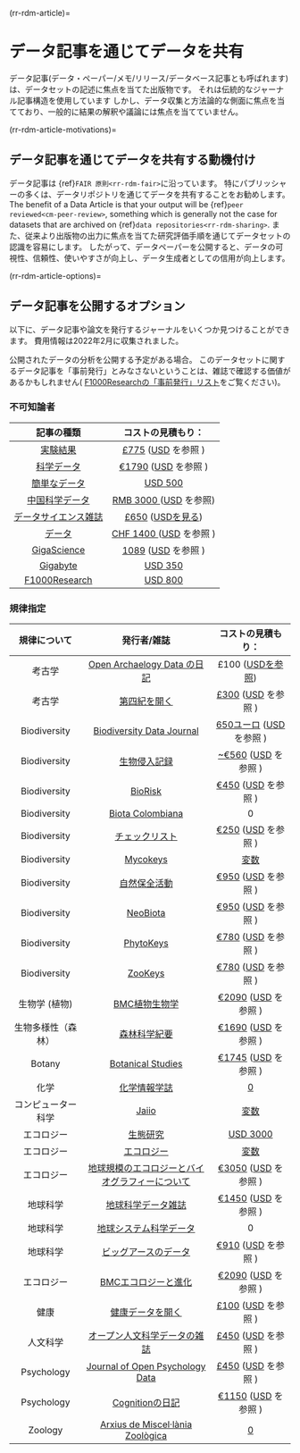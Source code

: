 (rr-rdm-article)=
# データ記事を通じてデータを共有

データ記事(データ・ペーパー/メモ/リリース/データベース記事とも呼ばれます)は、データセットの記述に焦点を当てた出版物です。 それは伝統的なジャーナル記事構造を使用しています しかし、データ収集と方法論的な側面に焦点を当てており、一般的に結果の解釈や議論には焦点を当てていません。

(rr-rdm-article-motivations)=
## データ記事を通じてデータを共有する動機付け

データ記事は {ref}`FAIR 原則<rr-rdm-fair>`に沿っています。 特にパブリッシャーの多くは、データリポジトリを通じてデータを共有することをお勧めします。 The benefit of a Data Article is that your output will be {ref}`peer reviewed<cm-peer-review>`, something which is generally not the case for datasets that are archived on {ref}`data repositories<rr-rdm-sharing>`. また、従来より出版物の出力に焦点を当てた研究評価手順を通じてデータセットの認識を容易にします。 したがって、データペーパーを公開すると、データの可視性、信頼性、使いやすさが向上し、データ生成者としての信用が向上します。


(rr-rdm-article-options)=
## データ記事を公開するオプション

以下に、データ記事や論文を発行するジャーナルをいくつか見つけることができます。 費用情報は2022年2月に収集されました。

公開されたデータの分析を公開する予定がある場合。 このデータセットに関するデータ記事を「事前発行」とみなさないということは、雑誌で確認する価値があるかもしれません( [F1000Researchの「事前発行」リスト](https://f1000research.com/data-policies)をご覧ください)。


### 不可知論者

|                                記事の種類                                 |                                                                                                         コストの見積もり：                                                                                                         |
|:--------------------------------------------------------------------:|:-------------------------------------------------------------------------------------------------------------------------------------------------------------------------------------------------------------------------:|
| [実験結果](https://www.cambridge.org/core/journals/experimental-results) | [£775](https://www.cambridge.org/core/journals/experimental-results/information/instructions-for-authors#articleprocessingcharges) ([USD](https://www.xe.com/currencyconverter/convert/?Amount=775&From=GBP&To=USD) を参照 ) |
|                [科学データ](https://www.nature.com/sdata/)                |                                             [€1790](https://www.nature.com/sdata/oa) ([USD](https://www.xe.com/currencyconverter/convert/?Amount=1790&From=EUR&To=USD) を参照 )                                              |
|      [簡単なデータ](https://www.journals.elsevier.com/data-in-brief)       |                                                                              [USD&nbsp;500](https://www.journals.elsevier.com/data-in-brief)                                                                              |
|                  [中国科学データ](http://www.csdata.org/)                   |                                     [RMB&nbsp;3000 ](http://www.csdata.org/en/p/static/1329/) ([USD](https://www.xe.com/currencyconverter/convert/?Amount=3000&From=CNY&To=USD) を参照)                                      |
|            [データサイエンス雑誌](https://datascience.codata.org/)             |                                      [£650](https://datascience.codata.org/about/submissions/) ([USDを見る](https://www.xe.com/currencyconverter/convert/?Amount=650&From=GBP&To=USD))                                       |
|               [データ](https://www.mdpi.com/journal/data)               |                                      [CHF&nbsp;1400 ](https://www.mdpi.com/journal/data/apc) ([USD](https://www.xe.com/currencyconverter/convert/?Amount=1400&From=CHF&To=USD) を参照 )                                      |
|         [GigaScience](https://academic.oup.com/gigascience)          |                      [1089](https://academic.oup.com/gigascience/pages/charges_licensing_and_self_archiving) ([USD](https://www.xe.com/currencyconverter/convert/?Amount=1089&From=EUR&To=USD) を参照 )                      |
|   [Gigabyte](https://gigabytejournal.com/information-for-authors)    |                                                                [USD&nbsp;350](https://gigabytejournal.com/open-access-and-apc#article-processing-charges)                                                                 |
|  [F1000Research](https://think.f1000research.com/about-data-notes/)  |                                                                     [USD&nbsp;800](https://f1000research.com/for-authors/article-processing-charges)                                                                      |


### 規律指定
|    規律について    |                                                               発行者/雑誌                                                               |                                                                                                    コストの見積もり：                                                                                                     |
|:------------:|:----------------------------------------------------------------------------------------------------------------------------------:|:----------------------------------------------------------------------------------------------------------------------------------------------------------------------------------------------------------------:|
|     考古学      |                                [Open Archaelogy Data の日記](https://openarchaeologydata.metajnl.com/)                                |                                                            £100 ([USDを参照](https://www.xe.com/currencyconverter/convert/?Amount=100&From=GBP&To=USD))                                                             |
|     考古学      |                                          [第四紀を開く](https://www.openquaternary.com/about/)                                           |                                 [£300](https://www.openquaternary.com/about/submissions/) ([USD](https://www.xe.com/currencyconverter/convert/?Amount=300&From=GBP&To=USD) を参照 )                                 |
| Biodiversity |                                       [Biodiversity Data Journal](https://bdj.pensoft.net/)                                        |                                    [650ユーロ](https://bdj.pensoft.net/about#CoreCharges) ([USD](https://www.xe.com/currencyconverter/convert/?Amount=650&From=EUR&To=USD) を参照 )                                    |
| Biodiversity |                                   [生物侵入記録](https://www.reabic.net/journals/bir/Submission.aspx)                                    |                               [~€560](https://www.reabic.net/journals/bir/Submission.aspx)  ([USD](https://www.xe.com/currencyconverter/convert/?Amount=560&From=EUR&To=USD) を参照 )                               |
| Biodiversity |                                   [BioRisk](https://biorisk.pensoft.net/about#Author-Guidelines)                                   |                            [€450](https://biorisk.pensoft.net/about#ArticleProcessingCharges)  ([USD](https://www.xe.com/currencyconverter/convert/?Amount=450&From=EUR&To=USD) を参照 )                            |
| Biodiversity |               [Biota Colombiana](http://revistas.humboldt.org.co/index.php/biota/about/submissions#authorGuidelines)               |                                                                                                        0                                                                                                         |
| Biodiversity |                                 [チェックリスト](https://checklist.pensoft.net/about#Authors-Guidelines)                                  |                           [€250](https://checklist.pensoft.net/about#ArticleProcessingCharges)  ([USD](https://www.xe.com/currencyconverter/convert/?Amount=250&From=EUR&To=USD) を参照 )                           |
| Biodiversity |                                  [Mycokeys](https://mycokeys.pensoft.net/about#Author-Guidelines)                                  |                                                                       [変数](https://mycokeys.pensoft.net/about#Article-Processing-Charges)                                                                        |
| Biodiversity |                              [自然保全活動](https://natureconservation.pensoft.net/about#Author-Guidelines)                              |                     [€950](https://natureconservation.pensoft.net/about#Article-Processing-Charges)  ([USD](https://www.xe.com/currencyconverter/convert/?Amount=950&From=EUR&To=USD) を参照 )                      |
| Biodiversity |                                             [NeoBiota](https://neobiota.pensoft.net/)                                              |                           [€950](https://neobiota.pensoft.net/about#ArticleProcessingCharges)  ([USD](https://www.xe.com/currencyconverter/convert/?Amount=950&From=EUR&To=USD) を参照 )                            |
| Biodiversity |                                 [PhytoKeys](https://phytokeys.pensoft.net/about#Author-Guidelines)                                 |                           [€780](https://phytokeys.pensoft.net/about#ArticleProcessingCharges)  ([USD](https://www.xe.com/currencyconverter/convert/?Amount=780&From=EUR&To=USD) を参照 )                           |
| Biodiversity |                                 [ZooKeys](https://zookeys.pensoft.net/about#SubmissionGuidelines)                                  |                            [€780](https://zookeys.pensoft.net/about#ArticleProcessingCharges)  ([USD](https://www.xe.com/currencyconverter/convert/?Amount=780&From=EUR&To=USD) を参照 )                            |
|   生物学 (植物)   |        [BMC植物生物学](https://bmcplantbiol.biomedcentral.com/submission-guidelines/preparing-your-manuscript/database-article)         |                                  [€2090](https://bmcplantbiol.biomedcentral.com/about)  ([USD](https://www.xe.com/currencyconverter/convert/?Amount=2090&From=EUR&To=USD) を参照 )                                  |
|  生物多様性（森林）   |              [森林科学紀要](https://annforsci.biomedcentral.com/submission-guidelines/preparing-your-manuscript/data-paper)              |                   [€1690](https://annforsci.biomedcentral.com/submission-guidelines/fees-and-funding) ([USD](https://www.xe.com/currencyconverter/convert/?Amount=1690&From=EUR&To=USD) を参照 )                    |
|    Botany    | [Botanical Studies](https://as-botanicalstudies.springeropen.com/submission-guidelines/preparing-your-manuscript/database-article) |                               [€1745](https://as-botanicalstudies.springeropen.com/about)  ([USD](https://www.xe.com/currencyconverter/convert/?Amount=1745&From=EUR&To=USD) を参照 )                               |
|      化学      |               [化学情報学誌](https://jcheminf.biomedcentral.com/submission-guidelines/preparing-your-manuscript/data-note)               |                                                                                  [0](https://jcheminf.biomedcentral.com/about)                                                                                   |
|  コンピューター科学   |                                              [Jaiio](https://www.sadio.org.ar/jaiio/)                                              |                                                                                   [変数](https://50jaiio.sadio.org.ar/aranceles)                                                                                   |
|    エコロジー     |                                           [生態研究](http://www.esj.ne.jp/er/datapaper.html)                                           |                                                      [USD&nbsp;3000](https://esj-journals.onlinelibrary.wiley.com/hub/journal/14401703/homepage/forauthors)                                                      |
|    エコロジー     |     [エコロジー](https://esajournals.onlinelibrary.wiley.com/hub/journal/19399170/resources/types-of-contributions-ecy#Data_Papers)     |                                                                [変数](https://esajournals.onlinelibrary.wiley.com/hub/journal/19399170/open-access)                                                                |
|    エコロジー     |             [地球規模のエコロジーとバイオグラフィーについて](https://onlinelibrary.wiley.com/page/journal/14668238/homepage/forauthors.html)              | [€3050](https://authorservices.wiley.com/author-resources/Journal-Authors/open-access/article-publication-charges.html)  ([USD](https://www.xe.com/currencyconverter/convert/?Amount=3050&From=EUR&To=USD) を参照 ) |
|     地球科学     |                      [地球科学データ雑誌](https://rmets-onlinelibrary-wiley-com.tudelft.idm.oclc.org/journal/20496060)                      |             [€1450](https://rmets.onlinelibrary.wiley.com/hub/journal/20496060/article-publication-charge)  ([USD](https://www.xe.com/currencyconverter/convert/?Amount=1450&From=EUR&To=USD) を参照 )              |
|     地球科学     |                                     [地球システム科学データ](https://www.earth-system-science-data.net/)                                      |                                                                                                        0                                                                                                         |
|     地球科学     |               [ビッグアースのデータ](https://www.tandfonline.com/action/authorSubmission?show=instructions&journalCode=tbed20)               |          [€910](https://www.tandfonline.com/action/authorSubmission?show=instructions&journalCode=tbed20&#apc)  ([USD](https://www.xe.com/currencyconverter/convert/?Amount=910&From=EUR&To=USD) を参照 )           |
|    エコロジー     |       [BMCエコロジーと進化](https://bmcecolevol.biomedcentral.com/submission-guidelines/preparing-your-manuscript/database-article)        |              [€2090](https://preview-bmcecolevol.biomedcentral.com/submission-guidelines/fees-and-funding)  ([USD](https://www.xe.com/currencyconverter/convert/?Amount=2090&From=EUR&To=USD) を参照 )              |
|      健康      |                                 [健康データを開く](https://openhealthdata.metajnl.com/about/submissions/)                                  |                               [£100](https://openhealthdata.metajnl.com/about/submissions/) ([USD](https://www.xe.com/currencyconverter/convert/?Amount=100&From=GBP&To=USD) を参照 )                               |
|     人文科学     |                            [オープン人文科学データの雑誌](https://openhumanitiesdata.metajnl.com/about/submissions/)                             |                             [£450](https://openhumanitiesdata.metajnl.com/about/submissions/) ([USD](https://www.xe.com/currencyconverter/convert/?Amount=450&From=GBP&To=USD) を参照 )                             |
|  Psychology  |                    [Journal of Open Psychology Data](https://openpsychologydata.metajnl.com/about/submissions/)                    |                             [£450](https://openpsychologydata.metajnl.com/about/submissions/) ([USD](https://www.xe.com/currencyconverter/convert/?Amount=450&From=GBP&To=USD) を参照 )                             |
|  Psychology  |                               [Cognitionの日記](https://www.journalofcognition.org/about/submissions/)                                |                             [€1150](https://www.journalofcognition.org/about/submissions/)  ([USD](https://www.xe.com/currencyconverter/convert/?Amount=1150&From=EUR&To=USD) を参照 )                              |
|   Zoology    |              [Arxius de Miscel·lània Zoològica](http://amz.museucienciesjournals.cat/how-it-is-published/?lang=en)               |                                                                       [0](http://amz.museucienciesjournals.cat/editorial-policy/?lang=en)                                                                        |

